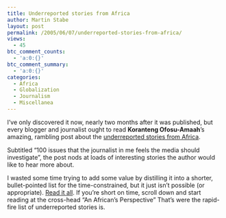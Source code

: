 ```yaml
---
title: Underreported stories from Africa
author: Martin Stabe
layout: post
permalink: /2005/06/07/underreported-stories-from-africa/
views:
  - 45
btc_comment_counts:
  - 'a:0:{}'
btc_comment_summary:
  - 'a:0:{}'
categories:
  - Africa
  - Globalization
  - Journalism
  - Miscellanea
---
```

I&rsquo;ve only discovered it now, nearly two months after it was published, but every blogger and journalist ought to read **Koranteng Ofosu-Amaah**&rsquo;s amazing, rambling post about the [underreported stories from Africa][1]. 

Subtitled &ldquo;100 issues that the journalist in me feels the media should investigate&rdquo;, the post nods at loads of interesting stories the author would like to hear more about.

I wasted some time trying to add some value by distilling it into a shorter, bullet-pointed list for the time-constrained, but it just isn&#8217;t possible (or appropriate). [Read it all][1]. If you&#8217;re short on time, scroll down and start reading at the cross-head &ldquo;An African&rsquo;s Perspective&rdquo; That&#8217;s were the rapid-fire list of underreported stories is.

 [1]: http://koranteng.blogspot.com/2005/04/strange-bedfellows-and-journalistic.html